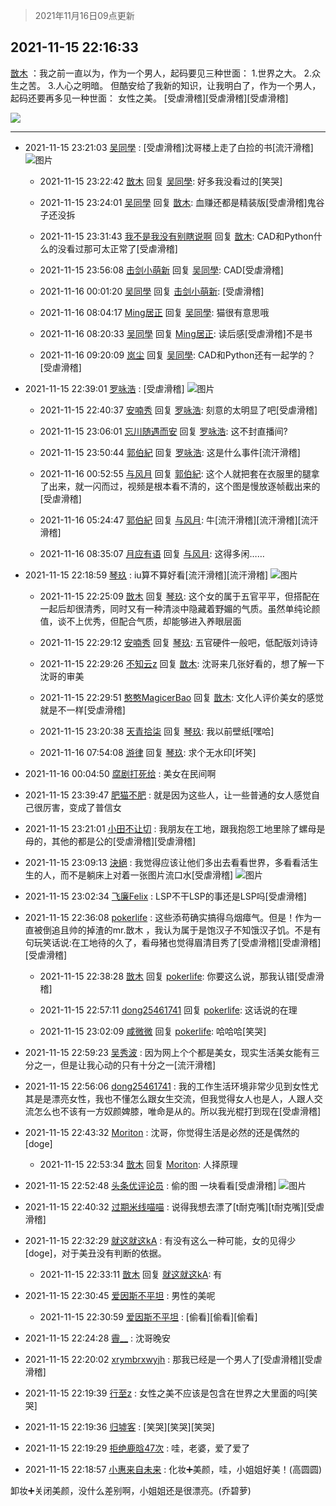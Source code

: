 > 2021年11月16日09点更新
<link rel="stylesheet" href="https://cdn.jsdelivr.net/gh/taotie6/sampleJSON@main/css/photo_show.css">
<meta name="referrer" content="no-referrer" />


 ## 2021-11-15 22:16:33 

 [㪚木](https://www.coolapk.com/feed/31498301?shareKey=MWVkYzZlZGFkMjA0NjE5Mjc1ZDE~) ：我之前一直以为，作为一个男人，起码要见三种世面：
1.世界之大。
2.众生之苦。
3.人心之明暗。
但酷安给了我新的知识，让我明白了，作为一个男人，起码还要再多见一种世面：
女性之美。
[受虐滑稽][受虐滑稽][受虐滑稽] 

<div class="album">
<img class="img-item" src="https://image.coolapk.com/feed/2021/1115/22/1081091_d0e6b219_5126_5333@1080x979.png" />
</div>

 ------- 

- 2021-11-15 23:21:03 [吴同學](uid=1320218) : [受虐滑稽]沈哥楼上走了白捡的书[流汗滑稽] ![图片](https://image.coolapk.com/feed/2021/1115/23/1320218_6fa005f4_9658_2216@2172x2896.jpeg)

    - 2021-11-15 23:22:42 [㪚木](uid=1081091) 回复 [吴同學](uid=1320218): 好多我没看过的[笑哭] 

    - 2021-11-15 23:24:01 [吴同學](uid=1320218) 回复 [㪚木](uid=1081091): 血赚还都是精装版[受虐滑稽]鬼谷子还没拆 

    - 2021-11-15 23:31:43 [我不是我没有别瞎说啊](uid=2231912) 回复 [㪚木](uid=1081091): CAD和Python什么的没看过那可太正常了[受虐滑稽] 

    - 2021-11-15 23:56:08 [击剑小萌新](uid=3435660) 回复 [吴同學](uid=1320218): CAD[受虐滑稽] 

    - 2021-11-16 00:01:20 [吴同學](uid=1320218) 回复 [击剑小萌新](uid=3435660): [受虐滑稽] 

    - 2021-11-16 08:04:17 [Ming居正](uid=3232346) 回复 [吴同學](uid=1320218): 猫很有意思哦 

    - 2021-11-16 08:20:33 [吴同學](uid=1320218) 回复 [Ming居正](uid=3232346): 读后感[受虐滑稽]不是书 

    - 2021-11-16 09:20:09 [岚尘](uid=1308250) 回复 [吴同學](uid=1320218): CAD和Python还有一起学的？[受虐滑稽] 

- 2021-11-15 22:39:01 [罗咏浩](uid=1442620) : [受虐滑稽] ![图片](https://image.coolapk.com/feed/2021/1115/22/1442620_2547b35d_7140_9669@1310x878.jpeg)

    - 2021-11-15 22:40:37 [安喃秀](uid=2237599) 回复 [罗咏浩](uid=1442620): 刻意的太明显了吧[受虐滑稽] 

    - 2021-11-15 23:06:01 [忘川随遇而安](uid=3469258) 回复 [罗咏浩](uid=1442620): 这不封直播间? 

    - 2021-11-15 23:50:44 [郭伯紀](uid=2859803) 回复 [罗咏浩](uid=1442620): 这是什么事件[流汗滑稽] 

    - 2021-11-16 00:52:55 [与风月](uid=1377062) 回复 [郭伯紀](uid=2859803): 这个人就把套在衣服里的腿拿了出来，就一闪而过，视频是根本看不清的，这个图是慢放逐帧截出来的[受虐滑稽] 

    - 2021-11-16 05:24:47 [郭伯紀](uid=2859803) 回复 [与风月](uid=1377062): 牛[流汗滑稽][流汗滑稽][流汗滑稽] 

    - 2021-11-16 08:35:07 [月应有语](uid=1457481) 回复 [与风月](uid=1377062): 这得多闲…… 

- 2021-11-15 22:18:59 [琴玖](uid=2151965) : iu算不算好看[流汗滑稽][流汗滑稽] ![图片](https://image.coolapk.com/feed/2021/1115/22/2151965_5938_2482@828x1756.jpg)

    - 2021-11-15 22:25:09 [㪚木](uid=1081091) 回复 [琴玖](uid=2151965): 这个女的属于五官平平，但搭配在一起后却很清秀，同时又有一种清淡中隐藏着野媚的气质。虽然单纯论颜值，谈不上优秀，但配合气质，却能够进入养眼层面 

    - 2021-11-15 22:29:12 [安喃秀](uid=2237599) 回复 [琴玖](uid=2151965): 五官硬件一般吧，低配版刘诗诗 

    - 2021-11-15 22:29:26 [不知云z](uid=5657858) 回复 [㪚木](uid=1081091): 沈哥来几张好看的，想了解一下沈哥的审美 

    - 2021-11-15 22:29:51 [憨憨MagicerBao](uid=2487520) 回复 [㪚木](uid=1081091): 文化人评价美女的感觉就是不一样[受虐滑稽] 

    - 2021-11-15 23:20:38 [天青拾柒](uid=2874164) 回复 [琴玖](uid=2151965): 我以前壁纸[嘿哈] 

    - 2021-11-16 07:54:08 [游律](uid=2470726) 回复 [琴玖](uid=2151965): 求个无水印[坏笑] 

- 2021-11-16 00:04:50 [腐剧打死给](uid=1391153) : 美女在民间啊 

- 2021-11-15 23:39:47 [肥猫不肥](uid=1423929) : 就是因为这些人，让一些普通的女人感觉自己很厉害，变成了普信女 

- 2021-11-15 23:21:01 [小田不让切](uid=2501051) : 我朋友在工地，跟我抱怨工地里除了螺母是母的，其他的都是公的[受虐滑稽][受虐滑稽] 

- 2021-11-15 23:09:13 [決絕](uid=2288436) : 我觉得应该让他们多出去看看世界，多看看活生生的人，而不是躺床上对着一张图片流口水[受虐滑稽] ![图片](https://image.coolapk.com/feed/2019/0412/17/1081091_1555060673_5592@400x225.gif)

- 2021-11-15 23:02:34 [飞廉Felix](uid=900024) : LSP不干LSP的事还是LSP吗[受虐滑稽] 

- 2021-11-15 22:36:08 [pokerlife](uid=575409) : 这些添苟确实搞得乌烟瘴气。但是！作为一直被倒追且帅的掉渣的mr.㪚木 ，我认为属于是饱汉子不知饿汉子饥。不是有句玩笑话说:在工地待的久了，看母猪也觉得眉清目秀了[受虐滑稽][受虐滑稽][受虐滑稽] 

    - 2021-11-15 22:38:28 [㪚木](uid=1081091) 回复 [pokerlife](uid=575409): 你要这么说，那我认错[受虐滑稽] 

    - 2021-11-15 22:57:11 [dong25461741](uid=1268657) 回复 [pokerlife](uid=575409): 这话说的在理 

    - 2021-11-15 23:02:09 [咸微微](uid=1248718) 回复 [pokerlife](uid=575409): 哈哈哈[笑哭] 

- 2021-11-15 22:59:23 [吴秀波](uid=1158063) : 因为网上个个都是美女，现实生活美女能有三分之一，但是让我心动的只有十分之一[流汗滑稽] 

- 2021-11-15 22:56:06 [dong25461741](uid=1268657) : 我的工作生活环境非常少见到女性尤其是是漂亮女性，我也不懂怎么跟女生交流，但我觉得女人也是人，人跟人交流怎么也不该有一方奴颜婢膝，唯命是从的。所以我光棍打到现在[受虐滑稽] 

- 2021-11-15 22:43:32 [Moriton](uid=470409) : 沈哥，你觉得生活是必然的还是偶然的[doge] 

    - 2021-11-15 22:53:34 [㪚木](uid=1081091) 回复 [Moriton](uid=470409): 人择原理 

- 2021-11-15 22:52:48 [头条优评论员](uid=744564) : 偷的图 一块看看[受虐滑稽] ![图片](https://image.coolapk.com/feed/2021/1115/22/744564_546cd617_7961_2118@824x950.gif)

- 2021-11-15 22:40:32 [过期米线喵喵](uid=15308994) : 说得我想去漂了[t耐克嘴][t耐克嘴][受虐滑稽] 

- 2021-11-15 22:32:29 [就这就这kA](uid=12321265) : 有没有这么一种可能，女的见得少[doge]，对于美丑没有判断的依据。 

    - 2021-11-15 22:33:11 [㪚木](uid=1081091) 回复 [就这就这kA](uid=12321265): 有 

- 2021-11-15 22:30:45 [爱因斯不平坦](uid=834251) : 男性的美呢 

    - 2021-11-15 22:30:59 [爱因斯不平坦](uid=834251) : [偷看][偷看][偷看] 

- 2021-11-15 22:24:28 [霽__](uid=2393793) : 沈哥晚安 

- 2021-11-15 22:20:02 [xrymbrxwyjh](uid=1710564) : 那我已经是一个男人了[受虐滑稽][受虐滑稽] 

- 2021-11-15 22:19:39 [行至z](uid=582810) : 女性之美不应该是包含在世界之大里面的吗[笑哭] 

- 2021-11-15 22:19:36 [归墟客](uid=3287587) : [笑哭][笑哭][笑哭] 

- 2021-11-15 22:19:29 [拒绝鹿晗47次](uid=2068290) : 哇，老婆，爱了爱了 

- 2021-11-15 22:18:57 [小惠来自未来](uid=847097) : 化妆➕美颜，哇，小姐姐好美！(高圆圆)

卸妆➕关闭美颜，没什么差别啊，小姐姐还是很漂亮。(乔碧萝) 

